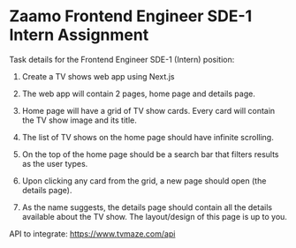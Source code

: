 # Zaamo Frontend Engineer SDE-1 Intern Assignment

Task details for the Frontend Engineer SDE-1 (Intern) position:

1. Create a TV shows web app using Next.js

2. The web app will contain 2 pages, home page and details page.

3. Home page will have a grid of TV show cards. Every card will contain the TV show image and its title.

4. The list of TV shows on the home page should have infinite scrolling.

5. On the top of the home page should be a search bar that filters results as the user types.

6. Upon clicking any card from the grid, a new page should open (the details page).

7. As the name suggests, the details page should contain all the details available about the TV show. The layout/design of this page is up to you.

API to integrate: https://www.tvmaze.com/api
